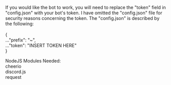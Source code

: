 If you would like the bot to work, you will need to
replace the "token" field in "config.json" with your
bot's token. I have omitted the "config.json" file
for security reasons concerning the token. The
"config.json" is described by the following: <br />
<br />
{ <br />
    ..."prefix": "~",<br />
    ..."token": "INSERT TOKEN HERE" <br />
} <br />


NodeJS Modules Needed: <br />
cheerio <br /> 
discord.js <br />
request
